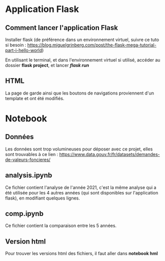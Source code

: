 
# Application Flask

## Comment lancer l'application Flask

Installer flask (de préférence dans un environnement virtuel, suivre ce tuto si besoin : https://blog.miguelgrinberg.com/post/the-flask-mega-tutorial-part-i-hello-world)

En utilisant le terminal, et dans l'environnement virtuel si utilisé,  accéder au dossier **flask project**, et lancer ***flask run***

## HTML

La page de garde ainsi que les boutons de navigations proviennent d'un template et ont été modifiés.

# Notebook

## Données

Les données sont trop volumineuses pour déposer avec ce projet, elles sont trouvables à ce lien : https://www.data.gouv.fr/fr/datasets/demandes-de-valeurs-foncieres/

## analysis.ipynb

Ce fichier contient l'analyse de l'année 2021, c'est la même analyse qui a été utilisée pour les 4 autres années (qui sont disponibles sur l'application flask), en modifiant quelques lignes.

## comp.ipynb

Ce fichier contient la comparaison entre les 5 années.

## Version html

Pour trouver les versions html des fichiers, il faut aller dans **notebook hml**
